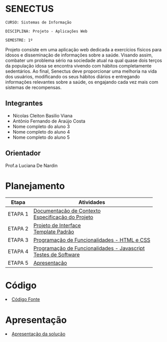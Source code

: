 # SENECTUS

`CURSO: Sistemas de Informação`

`DISCIPLINA: Projeto - Aplicações Web`

`SEMESTRE: 1º`

Projeto consiste em uma aplicação web dedicada a exercícios físicos para idosos e disseminação de informações sobre a saúde. Visando assim, combater um problema sério na sociedade atual na qual quase dois terços da população idosa se encontra vivendo com hábitos completamente sedentários. Ao final, Senectus deve proporcionar uma melhoria na vida dos usuários, modificando os seus hábitos diários e entregando informações relevantes sobre a saúde, os engajando cada vez mais com sistemas de recompensas.

## Integrantes

* Nícolas Cleiton Basilio Viana
* Antônio Fernando de Araújo Costa
* Nome completo do aluno 3
* Nome completo do aluno 4
* Nome completo do aluno 5

## Orientador
Prof.a Luciana De Nardin

# Planejamento

| Etapa         | Atividades |
|  :----:   | ----------- |
| ETAPA 1         |[Documentação de Contexto](docs/context.md) <br> [Especificação do Projeto](docs/especification.md) |
| ETAPA 2         |[Projeto de Interface](docs/interface.md) <br> [Template Padrão](docs/template.md) |
| ETAPA 3         |[Programação de Funcionalidades - HTML e CSS](docs/development.md) |
| ETAPA 4        |[Programação de Funcionalidades - Javascript](docs/development.md) <br> [Testes de Software ](docs/tests.md) |
| ETAPA 5         | [Apresentação](presentation/README.md) |

# Código

<li><a href="src/README.md"> Código Fonte</a></li>

# Apresentação

<li><a href="presentation/README.md"> Apresentação da solução</a></li>

